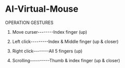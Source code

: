 # AI-Virtual-Mouse


   OPERATION               GESTURES

1. Move curser--------Index finger (up)

2. Left click---------Index & Middle finger (up & closer)

3. Right click--------All 5 fingers (up)

4. Scrolling----------Thumb & index finger (up
                         & closer)


  
 

